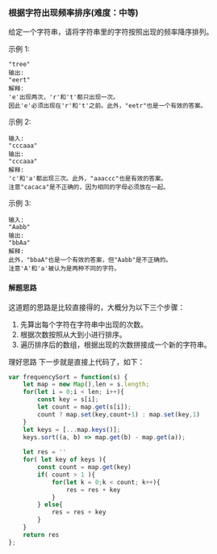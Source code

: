 ### 根据字符出现频率排序(难度：中等)

给定一个字符串，请将字符串里的字符按照出现的频率降序排列。

示例 1:

```输入:
"tree"
输出:
"eert"
解释:
'e'出现两次，'r'和't'都只出现一次。
因此'e'必须出现在'r'和't'之前。此外，"eetr"也是一个有效的答案。
```

示例 2:
```
输入:
"cccaaa"
输出:
"cccaaa"
解释:
'c'和'a'都出现三次。此外，"aaaccc"也是有效的答案。
注意"cacaca"是不正确的，因为相同的字母必须放在一起。
```

示例 3:
```
输入:
"Aabb"
输出:
"bbAa"
解释:
此外，"bbaA"也是一个有效的答案，但"Aabb"是不正确的。
注意'A'和'a'被认为是两种不同的字符。
```
#### 解题思路
这道题的思路是比较直接得的，大概分为以下三个步骤：
1. 先算出每个字符在字符串中出现的次数。
2. 根据次数按照从大到小进行排序。
3. 遍历排序后的数组，根据出现的次数拼接成一个新的字符串。

理好思路 下一步就是直接上代码了，如下：
```JavaScript
var frequencySort = function(s) {
    let map = new Map(),len = s.length;
    for(let i = 0;i < len; i++){
        const key = s[i];
        let count = map.get(s[i]);
        count ? map.set(key,count+1) : map.set(key,1)
    }
    let keys = [...map.keys()];
    keys.sort((a, b) => map.get(b) - map.get(a));
    
    let res = ''
    for( let key of keys ){
        const count = map.get(key)
        if( count > 1 ){
            for(let k = 0;k < count; k++){
                res = res + key
            }
        } else{
            res = res + key
        }
    }
    return res
};
```


